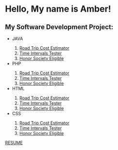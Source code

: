 

<h1>Hello, My name is Amber!</h1>

<h2>My Software Development Project:</h2>
<ul>
  <li>JAVA</li>
  <ol>
    <li><a href="https://github.com/AmberKRodriguez/RoadTripCostEstimator">Road Trip Cost Estimator</a> </li>
    <li><a href="https://github.com/AmberKRodriguez/TimeIntervalCheck/tree/main">Time Intervals Tester</a></li>
     <li><a href="">Honor Society Eligible</a></li>
  </ol>
  <li>PHP</li>
  <ol>
    <li><a href="">Road Trip Cost Estimator</a> </li>
    <li><a href="">Time Intervals Tester</a></li>
     <li><a href="">Honor Society Eligible</a></li>
  </ol>
  <li>HTML</li>
  <ol>
    <li><a href="">Road Trip Cost Estimator</a> </li>
    <li><a href="">Time Intervals Tester</a></li>
     <li><a href="">Honor Society Eligible</a></li>
  </ol>
  <li>CSS</li>
  <ol>
    <li><a href="">Road Trip Cost Estimator</a> </li>
    <li><a href="">Time Intervals Tester</a></li>
     <li><a href="">Honor Society Eligible</a></li>
  </ol>
</ul>
<a href="https://github.com/AmberKRodriguez/ResumePage">RESUME</a>

